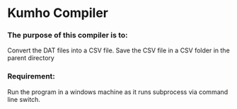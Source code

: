 # Kumho Compiler

### The purpose of this compiler is to:
Convert the DAT files into a CSV file.
Save the CSV file in a CSV folder in the parent directory

### Requirement:
Run the program in a windows machine as it runs subprocess via command line switch.
